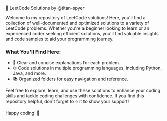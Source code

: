 🚀 LeetCode Solutions by @titan-spyer

Welcome to my repository of LeetCode solutions! Here, you'll find a collection of well-documented and optimized solutions to a variety of LeetCode problems. Whether you're a beginner looking to learn or an experienced coder seeking efficient solutions, you'll find valuable insights and code samples to aid your programming journey.

### What You'll Find Here:
- 🧩 Clear and concise explanations for each problem.
- ⚙️ Code solutions in multiple programming languages, including Python, Java, and more.
- 📚 Organized folders for easy navigation and reference.

Feel free to explore, learn, and use these solutions to enhance your coding skills and tackle coding challenges with confidence. If you find this repository helpful, don't forget to ⭐️ it to show your support!

Happy coding! 🚀
